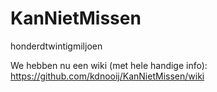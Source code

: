 # KanNietMissen
honderdtwintigmiljoen

We hebben nu een wiki (met hele handige info):
https://github.com/kdnooij/KanNietMissen/wiki
